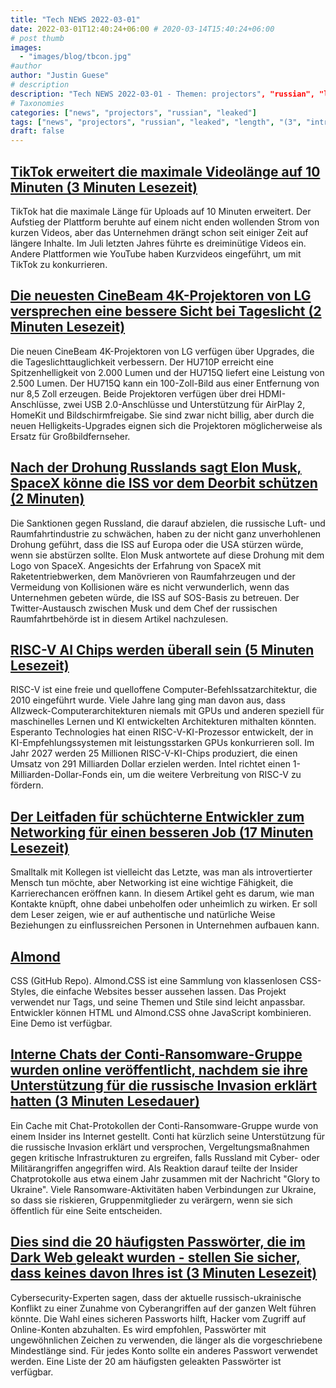 ```yaml
---
title: "Tech NEWS 2022-03-01"
date: 2022-03-01T12:40:24+06:00 # 2020-03-14T15:40:24+06:00
# post thumb
images:
  - "images/blog/tbcon.jpg"
#author
author: "Justin Guese"
# description
description: "Tech NEWS 2022-03-01 - Themen: projectors", "russian", "leaked"
# Taxonomies
categories: ["news", "projectors", "russian", "leaked"]
tags: ["news", "projectors", "russian", "leaked", "length", "(3", "introduced"]
draft: false
---
```


## [TikTok erweitert die maximale Videolänge auf 10 Minuten (3 Minuten Lesezeit)](https://www.theverge.com/2022/2/28/22954525/tiktok-maximum-video-length-10-minutes?scrolla=5eb6d68b7fedc32c19ef33b4)

 TikTok hat die maximale Länge für Uploads auf 10 Minuten erweitert. Der Aufstieg der Plattform beruhte auf einem nicht enden wollenden Strom von kurzen Videos, aber das Unternehmen drängt schon seit einiger Zeit auf längere Inhalte. Im Juli letzten Jahres führte es dreiminütige Videos ein. Andere Plattformen wie YouTube haben Kurzvideos eingeführt, um mit TikTok zu konkurrieren.

## [Die neuesten CineBeam 4K-Projektoren von LG versprechen eine bessere Sicht bei Tageslicht (2 Minuten Lesezeit)](https://www.engadget.com/lg-4k-cinebeam-home-projectors-2022-165629481.html)

 Die neuen CineBeam 4K-Projektoren von LG verfügen über Upgrades, die die Tageslichttauglichkeit verbessern. Der HU710P erreicht eine Spitzenhelligkeit von 2.000 Lumen und der HU715Q liefert eine Leistung von 2.500 Lumen. Der HU715Q kann ein 100-Zoll-Bild aus einer Entfernung von nur 8,5 Zoll erzeugen. Beide Projektoren verfügen über drei HDMI-Anschlüsse, zwei USB 2.0-Anschlüsse und Unterstützung für AirPlay 2, HomeKit und Bildschirmfreigabe. Sie sind zwar nicht billig, aber durch die neuen Helligkeits-Upgrades eignen sich die Projektoren möglicherweise als Ersatz für Großbildfernseher.

## [Nach der Drohung Russlands sagt Elon Musk, SpaceX könne die ISS vor dem Deorbit schützen (2 Minuten)](https://interestingengineering.com/russia-elon-musk-spacex-protect-iss-deorbiting)

 Die Sanktionen gegen Russland, die darauf abzielen, die russische Luft- und Raumfahrtindustrie zu schwächen, haben zu der nicht ganz unverhohlenen Drohung geführt, dass die ISS auf Europa oder die USA stürzen würde, wenn sie abstürzen sollte. Elon Musk antwortete auf diese Drohung mit dem Logo von SpaceX. Angesichts der Erfahrung von SpaceX mit Raketentriebwerken, dem Manövrieren von Raumfahrzeugen und der Vermeidung von Kollisionen wäre es nicht verwunderlich, wenn das Unternehmen gebeten würde, die ISS auf SOS-Basis zu betreuen. Der Twitter-Austausch zwischen Musk und dem Chef der russischen Raumfahrtbehörde ist in diesem Artikel nachzulesen.

## [RISC-V AI Chips werden überall sein (5 Minuten Lesezeit)](https://spectrum.ieee.org/risc-v-ai)

 RISC-V ist eine freie und quelloffene Computer-Befehlssatzarchitektur, die 2010 eingeführt wurde. Viele Jahre lang ging man davon aus, dass Allzweck-Computerarchitekturen niemals mit GPUs und anderen speziell für maschinelles Lernen und KI entwickelten Architekturen mithalten könnten. Esperanto Technologies hat einen RISC-V-KI-Prozessor entwickelt, der in KI-Empfehlungssystemen mit leistungsstarken GPUs konkurrieren soll. Im Jahr 2027 werden 25 Millionen RISC-V-KI-Chips produziert, die einen Umsatz von 291 Milliarden Dollar erzielen werden. Intel richtet einen 1-Milliarden-Dollar-Fonds ein, um die weitere Verbreitung von RISC-V zu fördern.

## [Der Leitfaden für schüchterne Entwickler zum Networking für einen besseren Job (17 Minuten Lesezeit)](https://www.samjulien.com/shy-dev-networking)

 Smalltalk mit Kollegen ist vielleicht das Letzte, was man als introvertierter Mensch tun möchte, aber Networking ist eine wichtige Fähigkeit, die Karrierechancen eröffnen kann. In diesem Artikel geht es darum, wie man Kontakte knüpft, ohne dabei unbeholfen oder unheimlich zu wirken. Er soll dem Leser zeigen, wie er auf authentische und natürliche Weise Beziehungen zu einflussreichen Personen in Unternehmen aufbauen kann.

## [Almond](https://github.com/alvaromontoro/almond.css)

CSS (GitHub Repo). Almond.CSS ist eine Sammlung von klassenlosen CSS-Styles, die einfache Websites besser aussehen lassen. Das Projekt verwendet nur Tags, und seine Themen und Stile sind leicht anpassbar. Entwickler können HTML und Almond.CSS ohne JavaScript kombinieren. Eine Demo ist verfügbar.

## [Interne Chats der Conti-Ransomware-Gruppe wurden online veröffentlicht, nachdem sie ihre Unterstützung für die russische Invasion erklärt hatten (3 Minuten Lesedauer)](https://techcrunch.com/2022/02/28/conti-ransomware-chats-leaked/)

 Ein Cache mit Chat-Protokollen der Conti-Ransomware-Gruppe wurde von einem Insider ins Internet gestellt. Conti hat kürzlich seine Unterstützung für die russische Invasion erklärt und versprochen, Vergeltungsmaßnahmen gegen kritische Infrastrukturen zu ergreifen, falls Russland mit Cyber- oder Militärangriffen angegriffen wird. Als Reaktion darauf teilte der Insider Chatprotokolle aus etwa einem Jahr zusammen mit der Nachricht "Glory to Ukraine". Viele Ransomware-Aktivitäten haben Verbindungen zur Ukraine, so dass sie riskieren, Gruppenmitglieder zu verärgern, wenn sie sich öffentlich für eine Seite entscheiden.

## [Dies sind die 20 häufigsten Passwörter, die im Dark Web geleakt wurden - stellen Sie sicher, dass keines davon Ihres ist (3 Minuten Lesezeit)](https://www.cnbc.com/2022/02/27/most-common-passwords-hackers-leak-on-the-dark-web-lookout-report.html)

 Cybersecurity-Experten sagen, dass der aktuelle russisch-ukrainische Konflikt zu einer Zunahme von Cyberangriffen auf der ganzen Welt führen könnte. Die Wahl eines sicheren Passworts hilft, Hacker vom Zugriff auf Online-Konten abzuhalten. Es wird empfohlen, Passwörter mit ungewöhnlichen Zeichen zu verwenden, die länger als die vorgeschriebene Mindestlänge sind. Für jedes Konto sollte ein anderes Passwort verwendet werden. Eine Liste der 20 am häufigsten geleakten Passwörter ist verfügbar.

